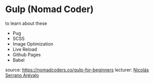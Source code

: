 # Gulp (Nomad Coder)

to learn about these

- Pug
- SCSS
- Image Optimization
- Live Reload
- Github Pages
- Babel

source: https://nomadcoders.co/gulp-for-beginners
lecturer: [Nicolás Serrano Arévalo](https://github.com/serranoarevalo)

